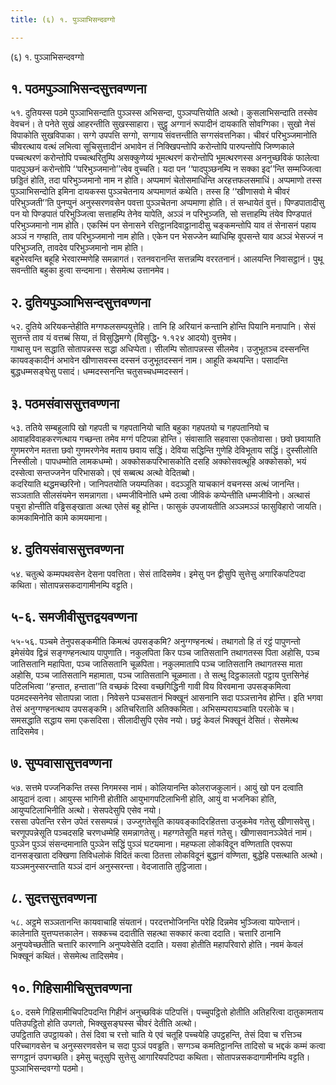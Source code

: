 ```yaml
---
title: (६) १. पुञ्ञाभिसन्दवग्गो

---
```

(६) १. पुञ्ञाभिसन्दवग्गो  


## १. पठमपुञ्ञाभिसन्दसुत्तवण्णना

५१. दुतियस्स पठमे पुञ्ञाभिसन्दाति पुञ्ञस्स अभिसन्दा, पुञ्ञप्पत्तियोति अत्थो। कुसलाभिसन्दाति तस्सेव वेवचनं। ते पनेते सुखं आहरन्तीति सुखस्साहारा। सुट्ठु अग्गानं रूपादीनं दायकाति सोवग्गिका। सुखो नेसं विपाकोति सुखविपाका। सग्गे उपपत्ति सग्गो, सग्गाय संवत्तन्तीति सग्गसंवत्तनिका। चीवरं परिभुञ्जमानोति चीवरत्थाय वत्थं लभित्वा सूचिसुत्तादीनं अभावेन तं निक्खिपन्तोपि करोन्तोपि पारुपन्तोपि जिण्णकाले पच्चत्थरणं करोन्तोपि पच्चत्थरितुम्पि असक्कुणेय्यं भूमत्थरणं करोन्तोपि भूमत्थरणस्स अननुच्छविकं फालेत्वा पादपुञ्छनं करोन्तोपि ‘‘परिभुञ्जमानो’’त्वेव वुच्चति। यदा पन ‘‘पादपुञ्छनम्पि न सक्का इद’’न्ति सम्मज्जित्वा छड्डितं होति, तदा परिभुञ्जमानो नाम न होति। अप्पमाणं चेतोसमाधिन्ति अरहत्तफलसमाधिं। अप्पमाणो तस्स पुञ्ञाभिसन्दोति इमिना दायकस्स पुञ्ञचेतनाय अप्पमाणतं कथेति। तस्स हि ‘‘खीणासवो मे चीवरं परिभुञ्जती’’ति पुनप्पुनं अनुस्सरणवसेन पवत्ता पुञ्ञचेतना अप्पमाणा होति। तं सन्धायेतं वुत्तं। पिण्डपातादीसु पन यो पिण्डपातं परिभुञ्जित्वा सत्ताहम्पि तेनेव यापेति, अञ्ञं न परिभुञ्जति, सो सत्ताहम्पि तंयेव पिण्डपातं परिभुञ्जमानो नाम होति। एकस्मिं पन सेनासने रत्तिट्ठानदिवाट्ठानादीसु चङ्कमन्तोपि याव तं सेनासनं पहाय अञ्ञं न गण्हाति, ताव परिभुञ्जमानो नाम होति। एकेन पन भेसज्जेन ब्याधिम्हि वूपसन्ते याव अञ्ञं भेसज्जं न परिभुञ्जति, तावदेव परिभुञ्जमानो नाम होति।  
बहुभेरवन्ति बहूहि भेरवारम्मणेहि समन्नागतं। रतनवरानन्ति सत्तन्नम्पि वररतनानं। आलयन्ति निवासट्ठानं। पुथू सवन्तीति बहुका हुत्वा सन्दमाना। सेसमेत्थ उत्तानमेव।  


## २. दुतियपुञ्ञाभिसन्दसुत्तवण्णना

५२. दुतिये अरियकन्तेहीति मग्गफलसम्पयुत्तेहि। तानि हि अरियानं कन्तानि होन्ति पियानि मनापानि। सेसं सुत्तन्ते ताव यं वत्तब्बं सिया, तं विसुद्धिमग्गे (विसुद्धि॰ १.१२४ आदयो) वुत्तमेव।  
गाथासु पन सद्धाति सोतापन्नस्स सद्धा अधिप्पेता। सीलम्पि सोतापन्नस्स सीलमेव। उजुभूतञ्च दस्सनन्ति कायवङ्कादीनं अभावेन खीणासवस्स दस्सनं उजुभूतदस्सनं नाम। आहूति कथयन्ति। पसादन्ति बुद्धधम्मसङ्घेसु पसादं। धम्मदस्सनन्ति चतुसच्चधम्मदस्सनं।  


## ३. पठमसंवाससुत्तवण्णना

५३. ततिये सम्बहुलापि खो गहपती च गहपतानियो चाति बहुका गहपतयो च गहपतानियो च आवाहविवाहकरणत्थाय गच्छन्ता तमेव मग्गं पटिपन्ना होन्ति। संवासाति सहवासा एकतोवासा। छवो छवायाति गुणमरणेन मतत्ता छवो गुणमरणेनेव मताय छवाय सद्धिं। देविया सद्धिन्ति गुणेहि देविभूताय सद्धिं। दुस्सीलोति निस्सीलो। पापधम्मोति लामकधम्मो। अक्कोसकपरिभासकोति दसहि अक्कोसवत्थूहि अक्कोसको, भयं दस्सेत्वा सन्तज्जनेन परिभासको। एवं सब्बत्थ अत्थो वेदितब्बो।  
कदरियाति थद्धमच्छरिनो। जानिपतयोति जयम्पतिका। वदञ्ञूति याचकानं वचनस्स अत्थं जानन्ति। सञ्ञताति सीलसंयमेन समन्नागता। धम्मजीविनोति धम्मे ठत्वा जीविकं कप्पेन्तीति धम्मजीविनो। अत्थासं पचुरा होन्तीति वड्ढिसङ्खाता अत्था एतेसं बहू होन्ति। फासुकं उपजायतीति अञ्ञमञ्ञं फासुविहारो जायति। कामकामिनोति कामे कामयमाना।  


## ४. दुतियसंवाससुत्तवण्णना

५४. चतुत्थे कम्मपथवसेन देसना पवत्तिता। सेसं तादिसमेव। इमेसु पन द्वीसुपि सुत्तेसु अगारिकपटिपदा कथिता। सोतापन्नसकदागामीनम्पि वट्टति।  


## ५-६. समजीवीसुत्तद्वयवण्णना

५५-५६. पञ्चमे तेनुपसङ्कमीति किमत्थं उपसङ्कमि? अनुग्गण्हनत्थं। तथागतो हि तं रट्ठं पापुणन्तो इमेसंयेव द्विन्नं सङ्गण्हनत्थाय पापुणाति। नकुलपिता किर पञ्च जातिसतानि तथागतस्स पिता अहोसि, पञ्च जातिसतानि महापिता, पञ्च जातिसतानि चूळपिता। नकुलमातापि पञ्च जातिसतानि तथागतस्स माता अहोसि, पञ्च जातिसतानि महामाता, पञ्च जातिसतानि चूळमाता। ते सत्थु दिट्ठकालतो पट्ठाय पुत्तसिनेहं पटिलभित्वा ‘‘हन्तात, हन्ताता’’ति वच्छकं दिस्वा वच्छगिद्धिनी गावी विय विरवमाना उपसङ्कमित्वा पठमदस्सनेनेव सोतापन्ना जाता। निवेसने पञ्चसतानं भिक्खूनं आसनानि सदा पञ्ञत्तानेव होन्ति। इति भगवा तेसं अनुग्गण्हनत्थाय उपसङ्कमि। अतिचरिताति अतिक्कमिता। अभिसम्परायञ्चाति परलोके च। समसद्धाति सद्धाय समा एकसदिसा। सीलादीसुपि एसेव नयो। छट्ठं केवलं भिक्खूनं देसितं। सेसमेत्थ तादिसमेव।  


## ७. सुप्पवासासुत्तवण्णना

५७. सत्तमे पज्जनिकन्ति तस्स निगमस्स नामं। कोलियानन्ति कोलराजकुलानं। आयुं खो पन दत्वाति आयुदानं दत्वा। आयुस्स भागिनी होतीति आयुभागपटिलाभिनी होति, आयुं वा भजनिका होति, आयुप्पटिलाभिनीति अत्थो। सेसपदेसुपि एसेव नयो।  
रससा उपेतन्ति रसेन उपेतं रससम्पन्नं। उज्जुगतेसूति कायवङ्कादिरहितत्ता उजुकमेव गतेसु खीणासवेसु। चरणूपपन्नेसूति पञ्चदसहि चरणधम्मेहि समन्नागतेसु। महग्गतेसूति महत्तं गतेसु। खीणासवानञ्ञेवेतं नामं। पुञ्ञेन पुञ्ञं संसन्दमानाति पुञ्ञेन सद्धिं पुञ्ञं घटयमाना। महप्फला लोकविदून वण्णिताति एवरूपा दानसङ्खाता दक्खिणा तिविधलोकं विदितं कत्वा ठितत्ता लोकविदूनं बुद्धानं वण्णिता, बुद्धेहि पसत्थाति अत्थो। यञ्ञमनुस्सरन्ताति यञ्ञं दानं अनुस्सरन्ता। वेदजाताति तुट्ठिजाता।  


## ८. सुदत्तसुत्तवण्णना

५८. अट्ठमे सञ्ञतानन्ति कायवाचाहि संयतानं। परदत्तभोजिनन्ति परेहि दिन्नमेव भुञ्जित्वा यापेन्तानं। कालेनाति युत्तप्पत्तकालेन। सक्कच्च ददातीति सहत्था सक्कारं कत्वा ददाति। चत्तारि ठानानि अनुप्पवेच्छतीति चत्तारि कारणानि अनुप्पवेसेति ददाति। यसवा होतीति महापरिवारो होति। नवमं केवलं भिक्खूनं कथितं। सेसमेत्थ तादिसमेव।  


## १०. गिहिसामीचिसुत्तवण्णना

६०. दसमे गिहिसामीचिपटिपदन्ति गिहीनं अनुच्छविकं पटिपत्तिं। पच्चुपट्ठितो होतीति अतिहरित्वा दातुकामताय पतिउपट्ठितो होति उपगतो, भिक्खुसङ्घस्स चीवरं देतीति अत्थो।  
उपट्ठिताति उपट्ठायको। तेसं दिवा च रत्तो चाति ये एवं चतूहि पच्चयेहि उपट्ठहन्ति, तेसं दिवा च रत्तिञ्च परिच्चागवसेन च अनुस्सरणवसेन च सदा पुञ्ञं पवड्ढति। सग्गञ्च कमतिट्ठानन्ति तादिसो च भद्दकं कम्मं कत्वा सग्गट्ठानं उपगच्छति। इमेसु चतूसुपि सुत्तेसु आगारियपटिपदा कथिता। सोतापन्नसकदागामीनम्पि वट्टति।  
पुञ्ञाभिसन्दवग्गो पठमो।  